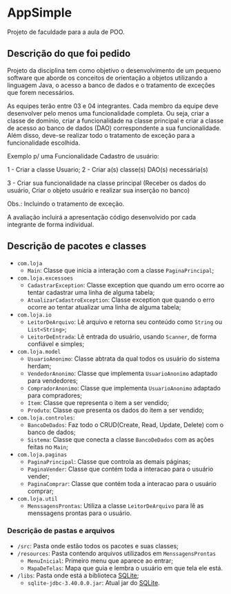 # AppSimple

Projeto de faculdade para a aula de POO.

## Descrição do que foi pedido

Projeto da disciplina tem como objetivo o desenvolvimento de um pequeno software que aborde os conceitos de orientação a objetos utilizando a linguagem Java, o acesso a banco de dados e o tratamento de exceções que forem necessários. 

As equipes terão entre 03 e 04 integrantes. Cada membro da equipe deve desenvolver pelo menos uma funcionalidade completa. Ou seja, criar a classe de domínio, criar a funcionalidade na classe principal e criar a classe de acesso ao banco de dados (DAO) correspondente a sua funcionalidade. Além disso, deve-se realizar todo o tratamento de exceção para a funcionalidade escolhida. 

Exemplo p/ uma Funcionalidade Cadastro de usuário:

1 - Criar a classe Usuario;
2 - Criar a(s) classe(s) DAO(s) necessária(s)

3 - Criar sua funcionalidade na classe principal (Receber os dados do usuário, Criar o objeto usuário e realizar sua inserção no banco) 

Obs.: Incluindo o tratamento de exceção. 

A avaliação incluirá a apresentação código desenvolvido por cada integrante de forma individual.

## Descrição de pacotes e classes

- `com.loja`
	- `Main`: Classe que inicia a interação com a classe `PaginaPrincipal`;
- `com.loja.excessoes`
	- `CadastrarException`: Classe exception que quando um erro ocorre ao tentar cadastrar uma linha de alguma tabela;
	- `AtualizarCadastroException`: Classe exception que quando o erro ocorre ao tentar atualizar uma linha de alguma tabela;
- `com.loja.io`
	- `LeitorDeArquivo`: Lê arquivo e retorna seu conteúdo como `String` ou `List<String>`;
	- `LeitorDeEntrada`: Lê entrada do usuário, usando `Scanner`, de forma confiável e simples;
- `com.loja.model`
	- `UsuarioAnonimo`: Classe abtrata da qual todos os usuário do sistema herdam;
	- `VendedorAnonimo`: Classe que implementa `UsuarioAnonimo` adaptado para vendedores;
	- `CompradorAnonimo`: Classe que implementa `UsuarioAnonimo` adaptado para compradores;
	- `Item`: Classe que representa o item a ser vendido;
    - `Produto`: Classe que presenta os dados do item a ser vendido;
- `com.loja.controles`:
	- `BancoDeDados`: Faz todo o CRUD(Create, Read, Update, Delete) com o banco de dados;
	- `Sistema`: Classe que conecta a classe `BancoDeDados` com as ações feitas no `Main`;
- `com.loja.paginas`
	- `PaginaPrincipal`: Classe que controla as demais páginas;
	- `PaginaVender`: Classe que contém toda a interacao para o usuário vender;
	- `PaginaComprar`: Classe que contém toda a interacao para o usuário comprar;
- `com.loja.util`
	- `MenssagensProntas`: Utiliza a classe `LeitorDeArquivo` para lê as menssagens prontas para o usuário.

### Descrição de pastas e arquivos

- `/src`: Pasta onde estão todos os pacotes e suas classes;
- `/resources`: Pasta contendo arquivos utilizados em `MenssagensProntas`
	- `MenuInicial`: Primeiro menu que aparece ao entrar;
	- `MapaDeTelas`: Mapa que guia e lembra o usuário em que tela ele está.
- `/libs`: Pasta onde está a biblioteca [SQLite](https://github.com/xerial/sqlite-jdbc);
	- `sqlite-jdbc-3.40.0.0.jar`: Atual jar do [SQLite](https://github.com/xerial/sqlite-jdbc#download).
